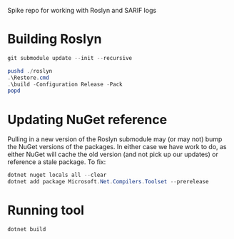 Spike repo for working with Roslyn and SARIF logs

# Building Roslyn

```powershell
git submodule update --init --recursive

pushd ./roslyn
.\Restore.cmd
.\build -Configuration Release -Pack
popd
```

# Updating NuGet reference

Pulling in a new version of the Roslyn submodule may (or may not) bump the NuGet versions of the packages. In either
case we have work to do, as either NuGet will cache the old version (and not pick up our updates) or reference a stale
package. To fix:

```powershell
dotnet nuget locals all --clear
dotnet add package Microsoft.Net.Compilers.Toolset --prerelease
```

# Running tool

```powershell
dotnet build
```